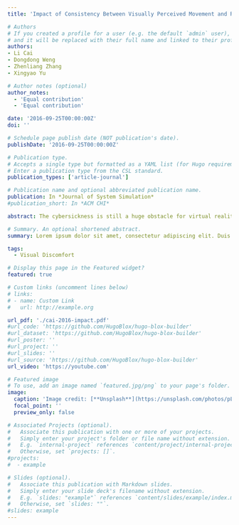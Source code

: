 ```yaml
---
title: 'Impact of Consistency Between Visually Perceived Movement and Real Movement on Cybersickness'

# Authors
# If you created a profile for a user (e.g. the default `admin` user), write the username (folder name) here
# and it will be replaced with their full name and linked to their profile.
authors:
- Li Cai
- Dongdong Weng
- Zhenliang Zhang
- Xingyao Yu

# Author notes (optional)
author_notes:
  - 'Equal contribution'
  - 'Equal contribution'

date: '2016-09-25T00:00:00Z'
doi: ''

# Schedule page publish date (NOT publication's date).
publishDate: '2016-09-25T00:00:00Z'

# Publication type.
# Accepts a single type but formatted as a YAML list (for Hugo requirements).
# Enter a publication type from the CSL standard.
publication_types: ['article-journal']

# Publication name and optional abbreviated publication name.
publication: In *Journal of System Simulation*
#publication_short: In *ACM CHI*

abstract: The cybersickness is still a huge obstacle for virtual reality (VR) system. Current researches on cybersickness are mostly based on static or dynamic simulators, while studies in the real movement state is rare. An evaluating system which employed a head-mounted display (HMD) with a running vehicle was proposed to study the cybersickness in the real movement state. In this system, users sitting in the vehicle could see virtual scenes which was consistent with the real motion through the HMD. Subjective and objective evaluating experiments were proposed to analyze the different levels of the cybersickness caused by visual-vestibular conflict. The results show that the consistency of real movement and visually perceived movement have a great impact on cybersickness. Cybersickness gets worse when the consistency decreases. Serious cybersickness may lead to extreme situation where the discomfort may not be afforded by users.

# Summary. An optional shortened abstract.
summary: Lorem ipsum dolor sit amet, consectetur adipiscing elit. Duis posuere tellus ac convallis placerat. Proin tincidunt magna sed ex sollicitudin condimentum.

tags:
  - Visual Discomfort

# Display this page in the Featured widget?
featured: true

# Custom links (uncomment lines below)
# links:
# - name: Custom Link
#   url: http://example.org

url_pdf: './cai-2016-impact.pdf'
#url_code: 'https://github.com/HugoBlox/hugo-blox-builder'
#url_dataset: 'https://github.com/HugoBlox/hugo-blox-builder'
#url_poster: ''
#url_project: ''
#url_slides: ''
#url_source: 'https://github.com/HugoBlox/hugo-blox-builder'
url_video: 'https://youtube.com'

# Featured image
# To use, add an image named `featured.jpg/png` to your page's folder.
image:
  caption: 'Image credit: [**Unsplash**](https://unsplash.com/photos/pLCdAaMFLTE)'
  focal_point: ''
  preview_only: false

# Associated Projects (optional).
#   Associate this publication with one or more of your projects.
#   Simply enter your project's folder or file name without extension.
#   E.g. `internal-project` references `content/project/internal-project/index.md`.
#   Otherwise, set `projects: []`.
#projects:
#  - example

# Slides (optional).
#   Associate this publication with Markdown slides.
#   Simply enter your slide deck's filename without extension.
#   E.g. `slides: "example"` references `content/slides/example/index.md`.
#   Otherwise, set `slides: ""`.
#slides: example
---
```


<!-- {{% callout note %}}
Click the _Cite_ button above to demo the feature to enable visitors to import publication metadata into their reference management software.
{{% /callout %}}

{{% callout note %}}
Create your slides in Markdown - click the _Slides_ button to check out the example.
{{% /callout %}}

Add the publication's **full text** or **supplementary notes** here. You can use rich formatting such as including [code, math, and images](https://docs.hugoblox.com/content/writing-markdown-latex/). -->
